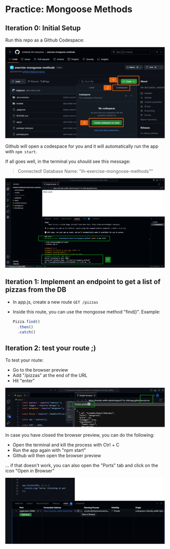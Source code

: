 # Practice: Mongoose Methods


## Iteration 0: Initial Setup

Run this repo as a Github Codespace:

![How to open as a Github Codespace](screenshots/image.png)


Github will open a codespace for you and it will automatically run the app with `npm start`.

If all goes well, in the terminal you should see this message:

> Connected! Database Name: "ih-exercise-mongoose-methods""


![App running successfully](screenshots/image-1.png)


## Iteration 1: Implement an endpoint to get a list of pizzas from the DB

- In app.js, create a new route `GET /pizzas`

- Inside this route, you can use the mongoose method "find()". Example:

  ```js
  Pizza.find()
    .then()
    .catch()
  ```

## Iteration 2: test your route ;) 

To test your route:
- Go to the browser preview
- Add "/pizzas" at the end of the URL
- Hit "enter"

![Browser preview](screenshots/image-2.png)


In case you have closed the browser preview, you can do the following:
- Open the terminal and kill the process with Ctrl + C
- Run the app again with "npm start"
- Github will then open the browser preview

... if that doesn't work, you can also open the "Ports" tab and click on the icon "Open in Browser"

![ports](screenshots/image-3.png)